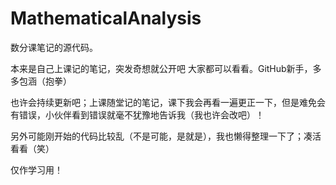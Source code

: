 # MathematicalAnalysis
数分课笔记的源代码。

本来是自己上课记的笔记，突发奇想就公开吧 大家都可以看看。GitHub新手，多多包涵（抱拳）

也许会持续更新吧；上课随堂记的笔记，课下我会再看一遍更正一下，但是难免会有错误，小伙伴看到错误就毫不犹豫地告诉我（我也许会改吧）！

另外可能刚开始的代码比较乱（不是可能，是就是），我也懒得整理一下了；凑活看看（笑）

仅作学习用！
